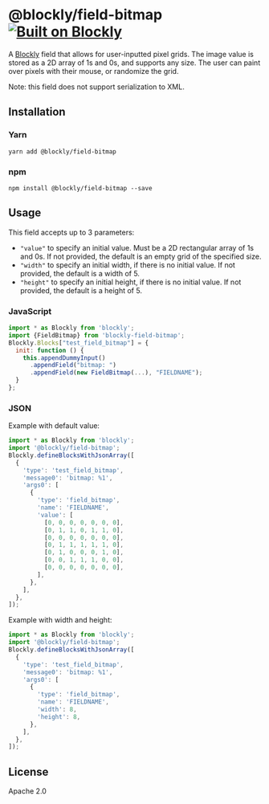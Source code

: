 # @blockly/field-bitmap [![Built on Blockly](https://tinyurl.com/built-on-blockly)](https://github.com/google/blockly)

A [Blockly](https://www.npmjs.com/package/blockly) field that allows for user-inputted pixel grids. The image value is stored as a 2D array of 1s and 0s, and supports any size. The user can paint over pixels with their mouse, or randomize the grid.

Note: this field does not support serialization to XML.

## Installation

### Yarn

```
yarn add @blockly/field-bitmap
```

### npm

```
npm install @blockly/field-bitmap --save
```

## Usage

This field accepts up to 3 parameters:

- `"value"` to specify an initial value. Must be a 2D rectangular array of 1s and 0s.
  If not provided, the default is an empty grid of the specified size.
- `"width"` to specify an initial width, if there is no initial value.
  If not provided, the default is a width of 5.
- `"height"` to specify an initial height, if there is no initial value.
  If not provided, the default is a height of 5.

### JavaScript

```js
import * as Blockly from 'blockly';
import {FieldBitmap} from 'blockly-field-bitmap';
Blockly.Blocks["test_field_bitmap"] = {
  init: function () {
    this.appendDummyInput()
      .appendField("bitmap: ")
      .appendField(new FieldBitmap(...), "FIELDNAME");
  }
};
```

### JSON

Example with default value:

```js
import * as Blockly from 'blockly';
import '@blockly/field-bitmap';
Blockly.defineBlocksWithJsonArray([
  {
    'type': 'test_field_bitmap',
    'message0': 'bitmap: %1',
    'args0': [
      {
        'type': 'field_bitmap',
        'name': 'FIELDNAME',
        'value': [
          [0, 0, 0, 0, 0, 0, 0],
          [0, 1, 1, 0, 1, 1, 0],
          [0, 0, 0, 0, 0, 0, 0],
          [0, 1, 1, 1, 1, 1, 0],
          [0, 1, 0, 0, 0, 1, 0],
          [0, 0, 1, 1, 1, 0, 0],
          [0, 0, 0, 0, 0, 0, 0],
        ],
      },
    ],
  },
]);
```

Example with width and height:

```js
import * as Blockly from 'blockly';
import '@blockly/field-bitmap';
Blockly.defineBlocksWithJsonArray([
  {
    'type': 'test_field_bitmap',
    'message0': 'bitmap: %1',
    'args0': [
      {
        'type': 'field_bitmap',
        'name': 'FIELDNAME',
        'width': 8,
        'height': 8,
      },
    ],
  },
]);
```

## License

Apache 2.0
